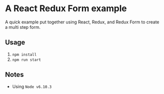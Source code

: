 # A React Redux Form example

A quick example put together using React, Redux, and Redux Form to create a multi step form.

## Usage

1. `npm install`
2. `npm run start`

## Notes
* Using `Node v6.10.3`
